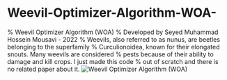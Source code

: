 # Weevil-Optimizer-Algorithm-WOA-
% Weevil Optimizer Algorithm (WOA)
% Developed by Seyed Muhammad Hossein Mousavi - 2022
% Weevils, also referred to as nunus, are beetles belonging to the superfamily 
% Curculionoidea, known for their elongated snouts. Many weevils are considered 
% pests because of their ability to damage and kill crops. I just made this code 
% out of scratch and there is no related paper about it. 
![Weevil Optimizer Algorithm (WOA)](https://user-images.githubusercontent.com/11339420/168399399-7a831464-7bf4-4725-b205-b9d29e0709fb.jpg)
